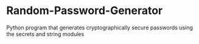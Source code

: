 # Random-Password-Generator
Python program that generates cryptographically secure passwords using the secrets and string modules
